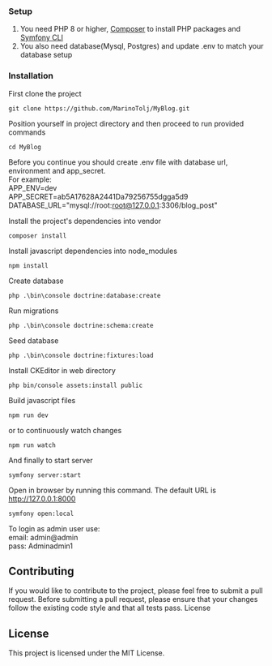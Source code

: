 ### Setup

1. You need PHP 8 or higher, [Composer](https://getcomposer.org/download/) to install PHP packages
   and [Symfony CLI](https://symfony.com/download)
2. You also need database(Mysql, Postgres) and update .env to match your database setup

### Installation

First clone the project

```shell 
git clone https://github.com/MarinoTolj/MyBlog.git
```

Position yourself in project directory and then proceed to run provided commands

```shell
cd MyBlog
```

Before you continue you should create .env file with database url, environment and app_secret.\
For example:\
APP_ENV=dev\
APP_SECRET=ab5A17628A2441Da79256755dgga5d9\
DATABASE_URL="mysql://root:root@127.0.0.1:3306/blog_post"

Install the project's dependencies into vendor

```shell
composer install
``` 

Install javascript dependencies into node_modules

```shell
npm install
```

Create database

```shell
php .\bin\console doctrine:database:create
```

Run migrations

```shell
php .\bin\console doctrine:schema:create
```

Seed database

```shell
php .\bin\console doctrine:fixtures:load
```

Install CKEditor in web directory

```shell
php bin/console assets:install public
```

Build javascript files

```shell
npm run dev
```

or to continuously watch changes

```shell
npm run watch
```

And finally to start server

```shell
symfony server:start
```

Open in browser by running this command. The default URL is http://127.0.0.1:8000

```shell
symfony open:local
```

To login as admin user use:\
email: admin@admin\
pass: Adminadmin1

## Contributing

If you would like to contribute to the project, please feel free to submit a pull request. Before submitting a pull
request, please ensure that your changes follow the existing code style and that all tests pass.
License

## License

This project is licensed under the MIT License.
